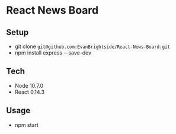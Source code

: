 # React News Board

## Setup
* git clone `git@github.com:EvanBrightside/React-News-Board.git`
* npm install express --save-dev

## Tech
* Node 10.7.0
* React 0.14.3

## Usage
* npm start
